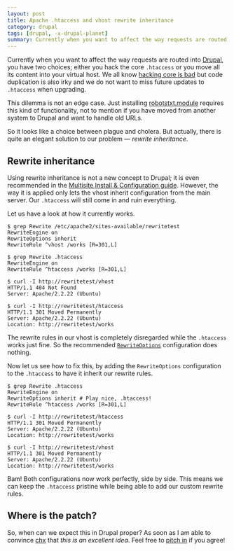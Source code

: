 ```yaml
---
layout: post
title: Apache .htaccess and vhost rewrite inheritance
category: drupal
tags: [drupal, -x-drupal-planet]
summary: Currently when you want to affect the way requests are routed into Drupal, you have two choices; either you hack the core `.htaccess` or you move all its content into your virtual host. We all know hacking core is bad but code duplication is also irky and we do not want to miss future updates to `.htaccess` when upgrading.
---
```

Currently when you want to affect the way requests are routed into [Drupal](/drupal), you have two choices; either you hack the core `.htaccess` or you move all its content into your virtual host. We all know [hacking core is bad](http://www.flickr.com/photos/hagengraf/2802915470/) but code duplication is also irky and we do not want to miss future updates to `.htaccess` when upgrading.

This dilemma is not an edge case. Just installing [robotstxt.module](http://drupal.org/project/robotstxt) requires this kind of functionality, not to mention if you have moved from another system to Drupal and want to handle old URLs.

So it looks like a choice between plague and cholera. But actually, there is quite an elegant solution to our problem — *rewrite inheritance*.

## Rewrite inheritance

Using rewrite inheritance is not a new concept to Drupal; it is even recommended in the [Multisite Install & Configuration guide](http://drupal.org/node/138889). However, the way it is applied only lets the vhost inherit configuration from the main server. Our `.htaccess` will still come in and ruin everything.

Let us have a look at how it currently works.

    $ grep Rewrite /etc/apache2/sites-available/rewritetest
    RewriteEngine on
    RewriteOptions inherit
    RewriteRule ^vhost /works [R=301,L]

    $ grep Rewrite .htaccess
    RewriteEngine on
    RewriteRule ^htaccess /works [R=301,L]

    $ curl -I http://rewritetest/vhost
    HTTP/1.1 404 Not Found
    Server: Apache/2.2.22 (Ubuntu)

    $ curl -I http://rewritetest/htaccess
    HTTP/1.1 301 Moved Permanently
    Server: Apache/2.2.22 (Ubuntu)
    Location: http://rewritetest/works

The rewrite rules in our vhost is completely disregarded while the `.htaccess` works just fine. So the recommended [`RewriteOptions`](http://httpd.apache.org/docs/current/mod/mod_rewrite.html#rewriteoptions) configuration does nothing.

Now let us see how to fix this, by adding the `RewriteOptions` configuration to the `.htaccess` to have it inherit our rewrite rules.

    $ grep Rewrite .htaccess
    RewriteEngine on
    RewriteOptions inherit # Play nice, .htaccess!
    RewriteRule ^htaccess /works [R=301,L]

    $ curl -I http://rewritetest/htaccess
    HTTP/1.1 301 Moved Permanently
    Server: Apache/2.2.22 (Ubuntu)
    Location: http://rewritetest/works

    $ curl -I http://rewritetest/vhost
    HTTP/1.1 301 Moved Permanently
    Server: Apache/2.2.22 (Ubuntu)
    Location: http://rewritetest/works

Bam! Both configurations now work perfectly, side by side. This means we can keep the `.htaccess` pristine while being able to add our custom rewrite rules.

## Where is the patch?

So, when can we expect this in Drupal proper? As soon as I am able to convince [chx](https://twitter.com/chx) that *this is an excellent idea*. Feel free to [pitch in](http://drupal.org/node/1707998) if you agree!
